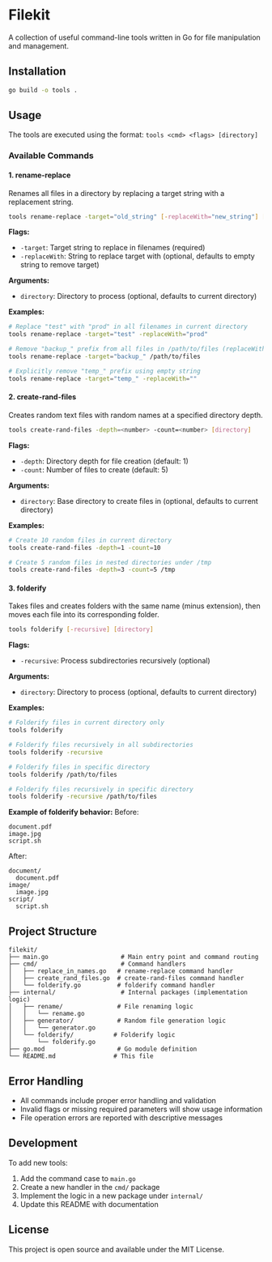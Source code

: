 # Filekit

A collection of useful command-line tools written in Go for file manipulation and management.

## Installation

```bash
go build -o tools .
```

## Usage

The tools are executed using the format: `tools <cmd> <flags> [directory]`

### Available Commands

#### 1. rename-replace

Renames all files in a directory by replacing a target string with a replacement string.

```bash
tools rename-replace -target="old_string" [-replaceWith="new_string"] [directory]
```

**Flags:**
- `-target`: Target string to replace in filenames (required)
- `-replaceWith`: String to replace target with (optional, defaults to empty string to remove target)

**Arguments:**
- `directory`: Directory to process (optional, defaults to current directory)

**Examples:**
```bash
# Replace "test" with "prod" in all filenames in current directory
tools rename-replace -target="test" -replaceWith="prod"

# Remove "backup_" prefix from all files in /path/to/files (replaceWith omitted)
tools rename-replace -target="backup_" /path/to/files

# Explicitly remove "temp_" prefix using empty string
tools rename-replace -target="temp_" -replaceWith=""
```

#### 2. create-rand-files

Creates random text files with random names at a specified directory depth.

```bash
tools create-rand-files -depth=<number> -count=<number> [directory]
```

**Flags:**
- `-depth`: Directory depth for file creation (default: 1)
- `-count`: Number of files to create (default: 5)

**Arguments:**
- `directory`: Base directory to create files in (optional, defaults to current directory)

**Examples:**
```bash
# Create 10 random files in current directory
tools create-rand-files -depth=1 -count=10

# Create 5 random files in nested directories under /tmp
tools create-rand-files -depth=3 -count=5 /tmp
```

#### 3. folderify

Takes files and creates folders with the same name (minus extension), then moves each file into its corresponding folder.

```bash
tools folderify [-recursive] [directory]
```

**Flags:**
- `-recursive`: Process subdirectories recursively (optional)

**Arguments:**
- `directory`: Directory to process (optional, defaults to current directory)

**Examples:**
```bash
# Folderify files in current directory only
tools folderify

# Folderify files recursively in all subdirectories
tools folderify -recursive

# Folderify files in specific directory
tools folderify /path/to/files

# Folderify files recursively in specific directory
tools folderify -recursive /path/to/files
```

**Example of folderify behavior:**
Before:
```
document.pdf
image.jpg
script.sh
```

After:
```
document/
  document.pdf
image/
  image.jpg
script/
  script.sh
```

## Project Structure

```
filekit/
├── main.go                    # Main entry point and command routing
├── cmd/                       # Command handlers
│   ├── replace_in_names.go   # rename-replace command handler
│   ├── create_rand_files.go  # create-rand-files command handler
│   └── folderify.go          # folderify command handler
├── internal/                  # Internal packages (implementation logic)
│   ├── rename/               # File renaming logic
│   │   └── rename.go
│   ├── generator/            # Random file generation logic
│   │   └── generator.go
│   └── folderify/           # Folderify logic
│       └── folderify.go
├── go.mod                    # Go module definition
└── README.md                # This file
```

## Error Handling

- All commands include proper error handling and validation
- Invalid flags or missing required parameters will show usage information
- File operation errors are reported with descriptive messages

## Development

To add new tools:

1. Add the command case to `main.go`
2. Create a new handler in the `cmd/` package
3. Implement the logic in a new package under `internal/`
4. Update this README with documentation

## License

This project is open source and available under the MIT License.
